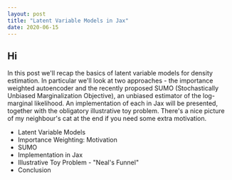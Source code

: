 ```yaml
---
layout: post
title: "Latent Variable Models in Jax"
date: 2020-06-15
---
```


## Hi
In this post we'll recap the basics of latent variable models for density estimation. In particular we'll look at two approaches - the importance weighted autoencoder and the recently proposed SUMO (Stochastically Unbiased Marginalization Objective), an unbiased estimator of the log-marginal likelihood. An implementation of each in Jax will be presented, together with the obligatory illustrative toy problem. There's a nice picture of my neighbour's cat at the end if you need some extra motivation.

* Latent Variable Models
* Importance Weighting: Motivation
* SUMO
* Implementation in Jax
* Illustrative Toy Problem - "Neal's Funnel"
* Conclusion
